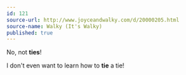 ```yaml
---
id: 121
source-url: http://www.joyceandwalky.com/d/20000205.html
source-name: Walky (It's Walky)
published: true
---
```


<p>No, not <strong>ties</strong>!</p>

<p>I don't even want to learn how to <strong>tie</strong> a tie!</p>


